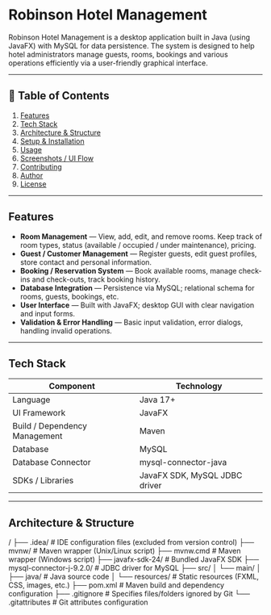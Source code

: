 # Robinson Hotel Management

Robinson Hotel Management is a desktop application built in Java (using JavaFX) with MySQL for data persistence. The system is designed to help hotel administrators manage guests, rooms, bookings and various operations efficiently via a user-friendly graphical interface.

---

## 🧭 Table of Contents

1. [Features](#features)  
2. [Tech Stack](#tech-stack)  
3. [Architecture & Structure](#architecture--structure)  
4. [Setup & Installation](#setup--installation)  
5. [Usage](#usage)  
6. [Screenshots / UI Flow](#screenshots--ui-flow)  
7. [Contributing](#contributing)  
8. [Author](#author)  
9. [License](#license)  

---

## Features

- **Room Management** — View, add, edit, and remove rooms. Keep track of room types, status (available / occupied / under maintenance), pricing.  
- **Guest / Customer Management** — Register guests, edit guest profiles, store contact and personal information.  
- **Booking / Reservation System** — Book available rooms, manage check-ins and check-outs, track booking history.  
- **Database Integration** — Persistence via MySQL; relational schema for rooms, guests, bookings, etc.  
- **User Interface** — Built with JavaFX; desktop GUI with clear navigation and input forms.  
- **Validation & Error Handling** — Basic input validation, error dialogs, handling invalid operations.  

---

## Tech Stack

| Component | Technology |
|-----------|------------|
| Language | Java 17+ |
| UI Framework | JavaFX |
| Build / Dependency Management | Maven |
| Database | MySQL |
| Database Connector | mysql-connector-java |
| SDKs / Libraries | JavaFX SDK, MySQL JDBC driver |

---

## Architecture & Structure

/
├── .idea/                    # IDE configuration files (excluded from version control)
├── mvnw/                    # Maven wrapper (Unix/Linux script)
├── mvnw.cmd                 # Maven wrapper (Windows script)
├── javafx-sdk-24/           # Bundled JavaFX SDK
├── mysql-connector-j-9.2.0/ # JDBC driver for MySQL
├── src/
│   └── main/
│       ├── java/            # Java source code
│       └── resources/       # Static resources (FXML, CSS, images, etc.)
├── pom.xml                  # Maven build and dependency configuration
├── .gitignore              # Specifies files/folders ignored by Git
└── .gitattributes          # Git attributes configuration
